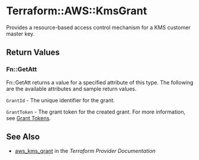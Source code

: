 # Terraform::AWS::KmsGrant

Provides a resource-based access control mechanism for a KMS customer master key.

## Return Values

### Fn::GetAtt

Fn::GetAtt returns a value for a specified attribute of this type. The following are the available attributes and sample return values.

`GrantId` - The unique identifier for the grant.

`GrantToken` - The grant token for the created grant. For more information, see [Grant Tokens](http://docs.aws.amazon.com/kms/latest/developerguide/concepts.html#grant_token).

## See Also

* [aws_kms_grant](https://www.terraform.io/docs/providers/aws/r/kms_grant.html) in the _Terraform Provider Documentation_